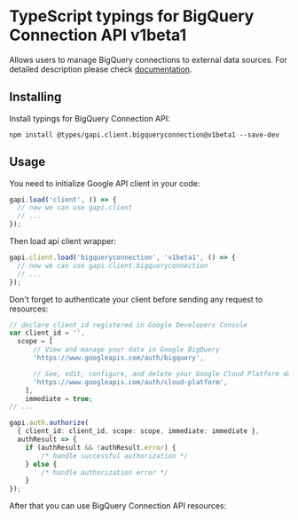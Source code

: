 # TypeScript typings for BigQuery Connection API v1beta1

Allows users to manage BigQuery connections to external data sources.
For detailed description please check [documentation](https://cloud.google.com/bigquery/).

## Installing

Install typings for BigQuery Connection API:

```
npm install @types/gapi.client.bigqueryconnection@v1beta1 --save-dev
```

## Usage

You need to initialize Google API client in your code:

```typescript
gapi.load('client', () => {
  // now we can use gapi.client
  // ...
});
```

Then load api client wrapper:

```typescript
gapi.client.load('bigqueryconnection', 'v1beta1', () => {
  // now we can use gapi.client.bigqueryconnection
  // ...
});
```

Don't forget to authenticate your client before sending any request to resources:

```typescript
// declare client_id registered in Google Developers Console
var client_id = '',
  scope = [ 
      // View and manage your data in Google BigQuery
      'https://www.googleapis.com/auth/bigquery',

      // See, edit, configure, and delete your Google Cloud Platform data
      'https://www.googleapis.com/auth/cloud-platform',
    ],
    immediate = true;
// ...

gapi.auth.authorize(
  { client_id: client_id, scope: scope, immediate: immediate },
  authResult => {
    if (authResult && !authResult.error) {
        /* handle successful authorization */
    } else {
        /* handle authorization error */
    }
});
```

After that you can use BigQuery Connection API resources:

```typescript
```
